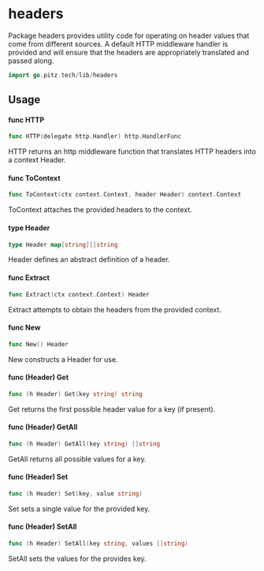 # headers

Package headers provides utility code for operating on header values that come
from different sources. A default HTTP middleware handler is provided and will
ensure that the headers are appropriately translated and passed along.

```go
import go.pitz.tech/lib/headers
```

## Usage

#### func HTTP

```go
func HTTP(delegate http.Handler) http.HandlerFunc
```

HTTP returns an http middleware function that translates HTTP headers into a
context Header.

#### func ToContext

```go
func ToContext(ctx context.Context, header Header) context.Context
```

ToContext attaches the provided headers to the context.

#### type Header

```go
type Header map[string][]string
```

Header defines an abstract definition of a header.

#### func Extract

```go
func Extract(ctx context.Context) Header
```

Extract attempts to obtain the headers from the provided context.

#### func New

```go
func New() Header
```

New constructs a Header for use.

#### func (Header) Get

```go
func (h Header) Get(key string) string
```

Get returns the first possible header value for a key (if present).

#### func (Header) GetAll

```go
func (h Header) GetAll(key string) []string
```

GetAll returns all possible values for a key.

#### func (Header) Set

```go
func (h Header) Set(key, value string)
```

Set sets a single value for the provided key.

#### func (Header) SetAll

```go
func (h Header) SetAll(key string, values []string)
```

SetAll sets the values for the provides key.
